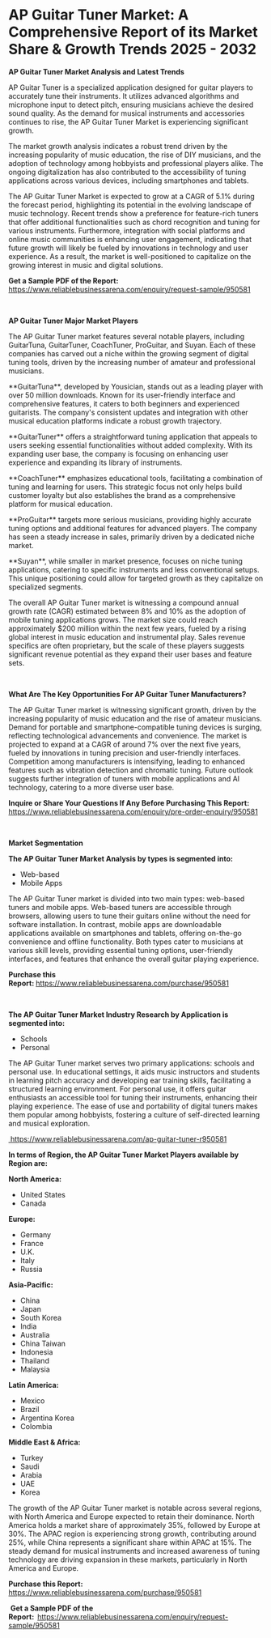 <p><h1>AP Guitar Tuner Market: A Comprehensive Report of its Market Share & Growth Trends 2025 - 2032</h1></p><p><strong>AP Guitar Tuner Market Analysis and Latest Trends</strong></p>
<p><p>AP Guitar Tuner is a specialized application designed for guitar players to accurately tune their instruments. It utilizes advanced algorithms and microphone input to detect pitch, ensuring musicians achieve the desired sound quality. As the demand for musical instruments and accessories continues to rise, the AP Guitar Tuner Market is experiencing significant growth.</p><p>The market growth analysis indicates a robust trend driven by the increasing popularity of music education, the rise of DIY musicians, and the adoption of technology among hobbyists and professional players alike. The ongoing digitalization has also contributed to the accessibility of tuning applications across various devices, including smartphones and tablets. </p><p>The AP Guitar Tuner Market is expected to grow at a CAGR of 5.1% during the forecast period, highlighting its potential in the evolving landscape of music technology. Recent trends show a preference for feature-rich tuners that offer additional functionalities such as chord recognition and tuning for various instruments. Furthermore, integration with social platforms and online music communities is enhancing user engagement, indicating that future growth will likely be fueled by innovations in technology and user experience. As a result, the market is well-positioned to capitalize on the growing interest in music and digital solutions.</p></p>
<p><strong>Get a Sample PDF of the Report:&nbsp;</strong> <a href="https://www.reliablebusinessarena.com/enquiry/request-sample/950581?utm_campaign=2514&utm_medium=2&utm_source=Github&utm_content=ia&utm_term=17042025&utm_id=ap-guitar-tuner">https://www.reliablebusinessarena.com/enquiry/request-sample/950581</a></p>
<p>&nbsp;</p>
<p><strong>AP Guitar Tuner Major Market Players</strong></p>
<p><p>The AP Guitar Tuner market features several notable players, including GuitarTuna, GuitarTuner, CoachTuner, ProGuitar, and Suyan. Each of these companies has carved out a niche within the growing segment of digital tuning tools, driven by the increasing number of amateur and professional musicians.</p><p>**GuitarTuna**, developed by Yousician, stands out as a leading player with over 50 million downloads. Known for its user-friendly interface and comprehensive features, it caters to both beginners and experienced guitarists. The company's consistent updates and integration with other musical education platforms indicate a robust growth trajectory.</p><p>**GuitarTuner** offers a straightforward tuning application that appeals to users seeking essential functionalities without added complexity. With its expanding user base, the company is focusing on enhancing user experience and expanding its library of instruments.</p><p>**CoachTuner** emphasizes educational tools, facilitating a combination of tuning and learning for users. This strategic focus not only helps build customer loyalty but also establishes the brand as a comprehensive platform for musical education.</p><p>**ProGuitar** targets more serious musicians, providing highly accurate tuning options and additional features for advanced players. The company has seen a steady increase in sales, primarily driven by a dedicated niche market.</p><p>**Suyan**, while smaller in market presence, focuses on niche tuning applications, catering to specific instruments and less conventional setups. This unique positioning could allow for targeted growth as they capitalize on specialized segments.</p><p>The overall AP Guitar Tuner market is witnessing a compound annual growth rate (CAGR) estimated between 8% and 10% as the adoption of mobile tuning applications grows. The market size could reach approximately $200 million within the next few years, fueled by a rising global interest in music education and instrumental play. Sales revenue specifics are often proprietary, but the scale of these players suggests significant revenue potential as they expand their user bases and feature sets.</p></p>
<p>&nbsp;</p>
<p><strong>What Are The Key Opportunities For AP Guitar Tuner Manufacturers?</strong></p>
<p><p>The AP Guitar Tuner market is witnessing significant growth, driven by the increasing popularity of music education and the rise of amateur musicians. Demand for portable and smartphone-compatible tuning devices is surging, reflecting technological advancements and convenience. The market is projected to expand at a CAGR of around 7% over the next five years, fueled by innovations in tuning precision and user-friendly interfaces. Competition among manufacturers is intensifying, leading to enhanced features such as vibration detection and chromatic tuning. Future outlook suggests further integration of tuners with mobile applications and AI technology, catering to a more diverse user base.</p></p>
<p><strong>Inquire or Share Your Questions If Any Before Purchasing This Report:</strong> <a href="https://www.reliablebusinessarena.com/enquiry/pre-order-enquiry/950581?utm_campaign=2514&utm_medium=2&utm_source=Github&utm_content=ia&utm_term=17042025&utm_id=ap-guitar-tuner">https://www.reliablebusinessarena.com/enquiry/pre-order-enquiry/950581</a></p>
<p>&nbsp;</p>
<p><strong>Market Segmentation</strong></p>
<p><strong>The AP Guitar Tuner Market Analysis by types is segmented into:</strong></p>
<p><ul><li>Web-based</li><li>Mobile Apps</li></ul></p>
<p><p>The AP Guitar Tuner market is divided into two main types: web-based tuners and mobile apps. Web-based tuners are accessible through browsers, allowing users to tune their guitars online without the need for software installation. In contrast, mobile apps are downloadable applications available on smartphones and tablets, offering on-the-go convenience and offline functionality. Both types cater to musicians at various skill levels, providing essential tuning options, user-friendly interfaces, and features that enhance the overall guitar playing experience.</p></p>
<p><strong>Purchase this Report:&nbsp;</strong><a href="https://www.reliablebusinessarena.com/purchase/950581?utm_campaign=2514&utm_medium=2&utm_source=Github&utm_content=ia&utm_term=17042025&utm_id=ap-guitar-tuner">https://www.reliablebusinessarena.com/purchase/950581</a></p>
<p>&nbsp;</p>
<p><strong>The AP Guitar Tuner Market Industry Research by Application is segmented into:</strong></p>
<p><ul><li>Schools</li><li>Personal</li></ul></p>
<p><p>The AP Guitar Tuner market serves two primary applications: schools and personal use. In educational settings, it aids music instructors and students in learning pitch accuracy and developing ear training skills, facilitating a structured learning environment. For personal use, it offers guitar enthusiasts an accessible tool for tuning their instruments, enhancing their playing experience. The ease of use and portability of digital tuners makes them popular among hobbyists, fostering a culture of self-directed learning and musical exploration.</p></p>
<p><a href="https://www.reliablebusinessarena.com/ap-guitar-tuner-r950581?utm_campaign=2514&utm_medium=2&utm_source=Github&utm_content=ia&utm_term=17042025&utm_id=ap-guitar-tuner">&nbsp;https://www.reliablebusinessarena.com/ap-guitar-tuner-r950581</a></p>
<p><strong>In terms of Region, the AP Guitar Tuner Market Players available by Region are:</strong></p>
<p>
    <p> <strong> North America: </strong>
        <ul>
            <li>United States</li>
            <li>Canada</li>
        </ul>
        </p> 
    <p> <strong> Europe: </strong>
        <ul>
            <li>Germany</li>
            <li>France</li>
            <li>U.K.</li>
            <li>Italy</li>
            <li>Russia</li>
        </ul>
        </p> 
    <p> <strong> Asia-Pacific: </strong>
        <ul>
            <li>China</li>
            <li>Japan</li>
            <li>South Korea</li>
            <li>India</li>
            <li>Australia</li>
            <li>China Taiwan</li>
            <li>Indonesia</li>
            <li>Thailand</li>
            <li>Malaysia</li>
        </ul>
        </p> 
    <p> <strong> Latin America: </strong>
        <ul>
            <li>Mexico</li>
            <li>Brazil</li>
            <li>Argentina Korea</li>
            <li>Colombia</li>
        </ul>
        </p> 
    <p> <strong> Middle East & Africa: </strong>
        <ul>
            <li>Turkey</li>
            <li>Saudi</li>
            <li>Arabia</li>
            <li>UAE</li>
            <li>Korea</li>
        </ul>
    </p>
    </p>
<p><p>The growth of the AP Guitar Tuner market is notable across several regions, with North America and Europe expected to retain their dominance. North America holds a market share of approximately 35%, followed by Europe at 30%. The APAC region is experiencing strong growth, contributing around 25%, while China represents a significant share within APAC at 15%. The steady demand for musical instruments and increased awareness of tuning technology are driving expansion in these markets, particularly in North America and Europe.</p></p>
<p><strong>Purchase this Report: </strong><a href="https://www.reliablebusinessarena.com/purchase/950581?utm_campaign=2514&utm_medium=2&utm_source=Github&utm_content=ia&utm_term=17042025&utm_id=ap-guitar-tuner">https://www.reliablebusinessarena.com/purchase/950581</a></p>
<p>&nbsp;<strong>Get a Sample PDF of the Report:&nbsp;&nbsp;</strong><a href="https://www.reliablebusinessarena.com/enquiry/request-sample/950581?utm_campaign=2514&utm_medium=2&utm_source=Github&utm_content=ia&utm_term=17042025&utm_id=ap-guitar-tuner">https://www.reliablebusinessarena.com/enquiry/request-sample/950581</a></p>
<p><strong></strong></p>
<p><p></p><p></p><p></p></p>